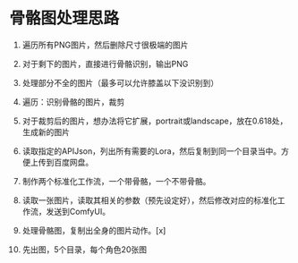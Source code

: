 # 骨骼图处理思路
1. 遍历所有PNG图片，然后删除尺寸很极端的图片
2. 对于剩下的图片，直接进行骨骼识别，输出PNG
3. 处理部分不全的图片（最多可以允许膝盖以下没识别到）
4. 遍历：识别骨骼的图片，裁剪
5. 对于裁剪后的图片，想办法将它扩展，portrait或landscape，放在0.618处，生成新的图片




5. 读取指定的APIJson，列出所有需要的Lora，然后复制到同一个目录当中。方便上传到百度网盘。
6. 制作两个标准化工作流，一个带骨骼，一个不带骨骼。
7. 读取一张图片，读取其相关的参数（预先设定好），然后修改对应的标准化工作流，发送到ComfyUI。
8. 处理骨骼图，复制出全身的图片动作。[x]


1. 先出图，5个目录，每个角色20张图


